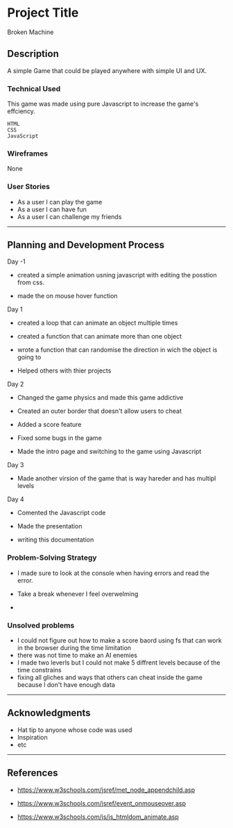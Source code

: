 # Project Title

Broken Machine

## Description

A simple Game that could be played anywhere with simple UI and UX. 

### Technical Used
This game was made using pure Javascript to increase the game's effciency.

```
HTML
CSS
JavaScript
```

### Wireframes
None

### User Stories

- As a user I can play the game
- As a user I can have fun
- As a user I can challenge my friends



---

## Planning and Development Process

Day -1
- created a simple animation usning javascript with editing the posstion from css.

- made the on mouse hover function 

Day 1
- created a loop that can animate an object multiple times 

- created a function that can animate more than one object

- wrote a function that can randomise the direction in wich the object is going to

- Helped others with thier projects

Day 2
- Changed the game physics and made this game addictive 

- Created an outer border that doesn't allow users to cheat 

- Added a score feature 

- Fixed some bugs in the game 

- Made the intro page and switching to the game using Javascript


Day 3 
- Made another virsion of the game that is way hareder and has multipl levels

Day 4
- Comented the Javascript code 

- Made the presentation 

- writing this documentation 

### Problem-Solving Strategy

- I made sure to look at the console when having errors and read the error.

- Take a break whenever I feel overwelming 

- 
### Unsolved problems

- I could not figure out how to make a score baord using fs that can work in the browser during the time limitation
- there was not time to make an AI enemies 
- I made two leverls but I could not make 5 diffrent levels because of the time constrains
- fixing all gliches and ways that others can cheat inside the game because I don't have enough data

---

## Acknowledgments

* Hat tip to anyone whose code was used
* Inspiration
* etc

---

 ## References

- https://www.w3schools.com/jsref/met_node_appendchild.asp

- https://www.w3schools.com/jsref/event_onmouseover.asp

- https://www.w3schools.com/js/js_htmldom_animate.asp
